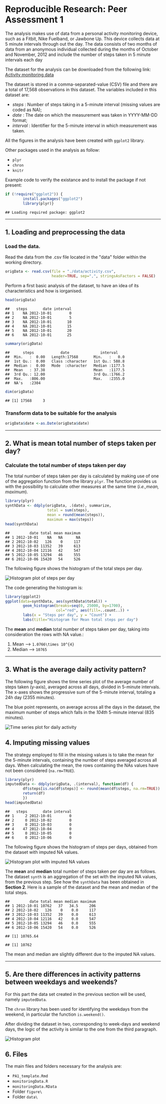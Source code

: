 # Reproducible Research: Peer Assessment 1

The analysis makes use of data from a personal activity monitoring device, such 
as a Fitbit, Nike Fuelband, or Jawbone Up. This device collects data at 5 minute
intervals through out the day. The data consists of two months of data from an 
anonymous individual collected during the months of October and November, 2012 
and include the number of steps taken in 5 minute intervals each day


The dataset for the analysis can be downloaded from the following link: 
[Activity monitoring data](https://d396qusza40orc.cloudfront.net/repdata%2Fdata%2Factivity.zip)


The dataset is stored in a comma-separated-value (CSV) file and there
are a total of 17,568 observations in this dataset. 
The variables included in this dataset are:

* _steps_ : Number of steps taking in a 5-minute interval (missing values are 
coded as NA);
* _date_ : The date on which the measurement was taken in YYYY-MM-DD format;
* _interval_ : Identifier for the 5-minute interval in which measurement was 
taken.

All the figures in the analysis have been created with 
``` ggplot2 ``` library.

Other packages used in the analysis as follow:

* ``` plyr ```
* ``` chron ```
* ``` knitr ```

Example code to verify the existance and to install the package if not present:


```r
if (!require("ggplot2")) {
        install.packages("ggplot2")
        library(plyr)}
```

```
## Loading required package: ggplot2
```


-----------

## 1. Loading and preprocessing the data

### Load the data.

Read the data from the .csv file located in the "data" folder within the working 
directory.


```r
origData <- read.csv(file = "./data/activity.csv", 
                     header=TRUE, sep=",", stringsAsFactors = FALSE)
```


Perform a first basic analysis of the dataset, to have an idea of its 
characteristics and how is iorganised.


```r
head(origData)
```

```
##   steps       date interval
## 1    NA 2012-10-01        0
## 2    NA 2012-10-01        5
## 3    NA 2012-10-01       10
## 4    NA 2012-10-01       15
## 5    NA 2012-10-01       20
## 6    NA 2012-10-01       25
```

```r
summary(origData)
```

```
##      steps            date              interval     
##  Min.   :  0.00   Length:17568       Min.   :   0.0  
##  1st Qu.:  0.00   Class :character   1st Qu.: 588.8  
##  Median :  0.00   Mode  :character   Median :1177.5  
##  Mean   : 37.38                      Mean   :1177.5  
##  3rd Qu.: 12.00                      3rd Qu.:1766.2  
##  Max.   :806.00                      Max.   :2355.0  
##  NA's   :2304
```

```r
dim(origData)
```

```
## [1] 17568     3
```


### Transform data to be suitable for the analysis


```r
origData$date <-as.Date(origData$date)
```

-----------


## 2. What is mean total number of steps taken per day?

### Calculate the total number of steps taken per day

The total number of steps taken per day is calculated by making use of one of
the aggregation function from the library ``` plyr ```. The function provides us with
the possibility to calculate other measures at the same time (_i.e.,mean, maximum_).


```r
library(plyr)
synthData <- ddply(origData, .(date), summarize,
                   total = sum(steps),
                   mean = round(mean(steps)),
                   maximum = max(steps))
head(synthData)   
```

```
##         date total mean maximum
## 1 2012-10-01    NA   NA      NA
## 2 2012-10-02   126    0     117
## 3 2012-10-03 11352   39     613
## 4 2012-10-04 12116   42     547
## 5 2012-10-05 13294   46     555
## 6 2012-10-06 15420   54     526
```


The following figure shows the histogram of the total steps per day.

![Histogram plot of steps per day](figure/hist_StepsPerDay.png) 


The code generating the histogram is:


```r
library(ggplot2)
ggplot(data=synthData, aes(synthData$total)) +
        geom_histogram(breaks=seq(0, 25000, by=1700),
                       col="red", aes(fill=..count..)) +
        labs(x = "Steps per day", y = "Count") +
        labs(title="Histogram for Mean total steps per day")                   
```

The **mean** and **median** total number of steps taken per day, taking into
consideration the rows with NA value.:

 1. Mean --> ``1.0766\times 10^{4}``
 2. Median --> ``10765``


-----------

## 3. What is the average daily activity pattern?

The following figure shows the time series plot of the average number of steps 
taken (y-axis), averaged across all days, divided in 5-minute intervals. 
The x-axes shows the progressive sum of the 5-minute interval, totaling a 24h 
day (2355 minutes).

The blue point represents, on average across all the days in the dataset, the 
maximum number of steps which falls in the _104th_ 5-minute interval (835 minutes).

![Time series plot for daily activity](figure/plot_TimeSeries_5min.png) 


## 4. Imputing missing values

The strategy employed to fill in the missing values is to take the mean for the 
5-minute intervals, containing the number of steps averaged across all days. 
When calculating the mean, the rows containing the NAs values have not been 
considered (``` na.rm=TRUE ```).



```r
library(plyr)
imputedData <- ddply(origData, .(interval), function(df) {
        df$steps[is.na(df$steps)] <- round(mean(df$steps, na.rm=TRUE))
        return(df)
        })
head(imputedData)                   
```

```
##   steps       date interval
## 1     2 2012-10-01        0
## 2     0 2012-10-02        0
## 3     0 2012-10-03        0
## 4    47 2012-10-04        0
## 5     0 2012-10-05        0
## 6     0 2012-10-06        0
```


The following figure shows the histogram of steps per days, obtained from the
dataset with imputed NA values.

![Histogram plot with imputed NA values](figure/hist_StepsPerDays_imputedNA.png) 


The **mean** and **median** total number of steps taken per day are as follows.
The dataset ``` synth ``` is an aggregation of the set with the imputed NA
values, from the previous step. See how the ``` synthData ``` has been obtained
in **Section 2**. Here is a sample of the dataset and the mean and median of the
total steps.



```
##         date total mean median maximum
## 1 2012-10-01 10762   37   34.5     206
## 2 2012-10-02   126    0    0.0     117
## 3 2012-10-03 11352   39    0.0     613
## 4 2012-10-04 12116   42    0.0     547
## 5 2012-10-05 13294   46    0.0     555
## 6 2012-10-06 15420   54    0.0     526
```

```
## [1] 10765.64
```

```
## [1] 10762
```

The mean and median are slightly different due to the imputed NA values.


------------


## 5. Are there differences in activity patterns between weekdays and weekends?

For this part the data set created in the previous section will be used, namely
``` imputedData ```. 

The ``` chron ``` library has been used for identifying the weekdays from the 
weekend, in particular the function ``` is.weekend() ```.

After dividing the dataset in two, corresponding to week-days and weekend days, 
the logic of the activity is similar to the one from the third paragraph.


![Histogram plot](figure/plot_TimeSeries_wdays.png) 


## 6. Files

The main files and folders necessary for the analysis are:

* ``PA1_template.Rmd``
* ``monitoringData.R``
* ``monitoringData.RData``
* Folder ``figure\``
* Folder ``data\``

